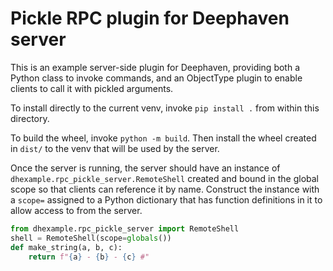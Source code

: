 # Pickle RPC plugin for Deephaven server

This is an example server-side plugin for Deephaven, providing both a Python class to invoke commands, and an ObjectType plugin to enable clients to call it with pickled arguments.

To install directly to the current venv, invoke `pip install .` from within this directory.

To build the wheel, invoke `python -m build`. Then install the wheel created in `dist/` to
the venv that will be used by the server.

Once the server is running, the server should have an instance of `dhexample.rpc_pickle_server.RemoteShell` created
and bound in the global scope so that clients can reference it by name. Construct the instance
with a `scope=` assigned to a Python dictionary that has function definitions in it to allow
access to from the server.

```python
from dhexample.rpc_pickle_server import RemoteShell
shell = RemoteShell(scope=globals())
def make_string(a, b, c):
    return f"{a} - {b} - {c} #"
```

